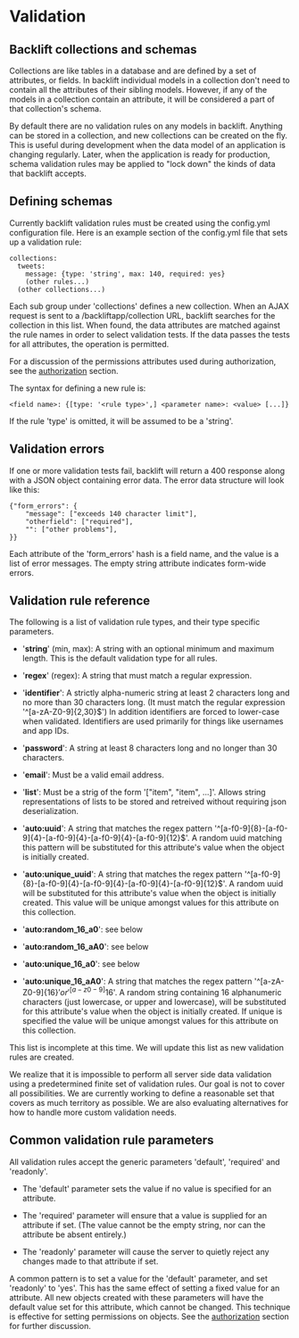 # Validation

## Backlift collections and schemas

Collections are like tables in a database and are defined by a set of attributes, or fields. In backlift individual models in a collection don't need to contain all the attributes of their sibling models. However, if any of the models in a collection contain an attribute, it will be considered a part of that collection's schema.

By default there are no validation rules on any models in backlift. Anything can be stored in a collection, and new collections can be created on the fly. This is useful during development when the data model of an application is changing regularly. Later, when the application is ready for production, schema validation rules may be applied to "lock down" the kinds of data that backlift accepts.

## Defining schemas

Currently backlift validation rules must be created using the config.yml configuration file. Here is an example section of the config.yml file that sets up a validation rule:

    collections:
      tweets:
        message: {type: 'string', max: 140, required: yes}
        (other rules...)
      (other collections...)

Each sub group under 'collections' defines a new collection. When an AJAX request is sent to a /backliftapp/collection URL, backlift searches for the collection in this list. When found, the data attributes are matched against the rule names in order to select validation tests. If the data passes the tests for all attributes, the operation is permitted. 

For a discussion of the permissions attributes used during authorization, see the [authorization](authorization.html) section.

The syntax for defining a new rule is:

    <field name>: {[type: '<rule type>',] <parameter name>: <value> [...]}

If the rule 'type' is omitted, it will be assumed to be a 'string'.

## Validation errors

If one or more validation tests fail, backlift will return a 400 response along with a JSON object containing error data. The error data structure will look like this:

    {"form_errors": {
    	"message": ["exceeds 140 character limit"],
    	"otherfield": ["required"],
    	"": ["other problems"],
    }}

Each attribute of the 'form_errors' hash is a field name, and the value is a list of error messages. The empty string attribute indicates form-wide errors.

## Validation rule reference

The following is a list of validation rule types, and their type specific parameters.

*   '**string**' (min, max):
    A string with an optional minimum and maximum length. This is the default validation type for all rules.

*   '**regex**' (regex):
    A string that must match a regular expression. 

*   '**identifier**':
    A strictly alpha-numeric string at least 2 characters long and no more than 30 characters long. (It must match the regular expression '^[a-zA-Z0-9]{2,30}$') In addition identifiers are forced to lower-case when validated. Identifiers are used primarily for things like usernames and app IDs.

*   '**password**': 
    A string at least 8 characters long and no longer than 30 characters.

*   '**email**':
    Must be a valid email address.

*   '**list**':
    Must be a strig of the form '["item", "item", ...]'. Allows string representations of lists to be stored and retreived without requiring json deserialization.

*   '**auto:uuid**':
    A string that matches the regex pattern '^[a-f0-9]{8}-[a-f0-9]{4}-[a-f0-9]{4}-[a-f0-9]{4}-[a-f0-9]{12}$'. A random uuid matching this pattern will be substituted for this attribute's value when the object is initially created.

*   '**auto:unique_uuid**':
    A string that matches the regex pattern '^[a-f0-9]{8}-[a-f0-9]{4}-[a-f0-9]{4}-[a-f0-9]{4}-[a-f0-9]{12}$'. A random uuid will be substituted for this attribute's value when the object is initially created. This value will be unique amongst values for this attribute on this collection.

*   '**auto:random_16_a0**':
    see below

*   '**auto:random_16_aA0**':
    see below

*   '**auto:unique_16_a0**':
    see below

*   '**auto:unique_16_aA0**':
    A string that matches the regex pattern '^[a-zA-Z0-9]{16}$' or '^[a-z0-9]{16}$'. A random string containing 16 alphanumeric characters (just lowercase, or upper and lowercase), will be substituted for this attribute's value when the object is initially created. If unique is specified the value will be unique amongst values for this attribute on this collection.

This list is incomplete at this time. We will update this list as new validation rules are created.

We realize that it is impossible to perform all server side data validation using a predetermined finite set of validation rules. Our goal is not to cover all possibilities. We are currently working to define a reasonable set that covers as much territory as possible. We are also evaluating alternatives for how to handle more custom validation needs.

## Common validation rule parameters

All validation rules accept the generic parameters 'default', 'required' and 'readonly'. 

* The 'default' parameter sets the value if no value is specified for an attribute.

* The 'required' parameter will ensure that a value is supplied for an attribute if set. (The value cannot be the empty string, nor can the attribute be absent entirely.)

* The 'readonly' parameter will cause the server to quietly reject any changes made to that attribute if set.

A common pattern is to set a value for the 'default' parameter, and set 'readonly' to 'yes'. This has the same effect of setting a fixed value for an attribute. All new objects created with these parameters will have the default value set for this attribute, which cannot be changed. This technique is effective for setting permissions on objects. See the [authorization](authorization.html) section for further discussion.

